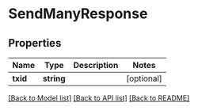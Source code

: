 # SendManyResponse

## Properties
Name | Type | Description | Notes
------------ | ------------- | ------------- | -------------
**txid** | **string** |  | [optional] 

[[Back to Model list]](../README.md#documentation-for-models) [[Back to API list]](../README.md#documentation-for-api-endpoints) [[Back to README]](../README.md)


